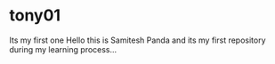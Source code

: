 # tony01
Its my first one
Hello this is Samitesh Panda and its my first repository during my learning process...
